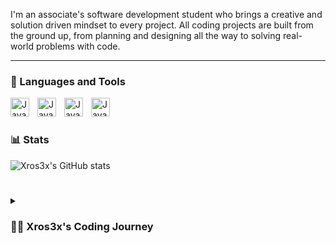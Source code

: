 I'm an associate's software development student who brings a creative and solution driven mindset to every project. All coding projects are built from the ground up, from 
planning and designing all the way to solving real-world problems with code.

---

### 🧰 Languages and Tools


<img align="left" alt="Java" width="30px" style="padding-right:10px;" src="https://cdn.jsdelivr.net/gh/devicons/devicon/icons/linux/linux-original.svg" />
<img align="left" alt="Java" width="30px" style="padding-right:10px;" src="https://cdn.jsdelivr.net/gh/devicons/devicon/icons/python/python-plain.svg" />
<img align="left" alt="Java" width="30px" style="padding-right:10px;" src="https://cdn.jsdelivr.net/gh/devicons/devicon/icons/git/git-original.svg" />
<img align="left" alt="Java" width="30px" style="padding-right:10px;" src="https://cdn.jsdelivr.net/gh/devicons/devicon/icons/django/django-plain.svg" />
<br />

#

### 📊 Stats

![Xros3x's GitHub stats](https://github-readme-stats.vercel.app/api?username=xros3x&show_icons=true&theme=tokyonight)

#

<details>
<summary><h3>👨‍💻 Xros3x's Coding Journey</h3></summary>
I started my coding journey on a differnet path than i'm taking now, what I mean by that is at first I wanted to get into tech and tried the cyber secuirty route which was fun and interesting, but there was a feeling that was missing while learning it. Although it took me an year to find that feeling that was missing I came across the python language while learning one of the course I was taking. When I came across the langauge I was so interested in it which made me research it more and saw that I could build tools with it. From there I started practicing as I go while learning the language. Fast forward 5 months after discovering python I wanted to see what careers there were for the passion I have for coding. Later I saw and researched BackEnd Developer. It amazed me that the career i've been lokking for existed and how I didnt mind staying up every night to gain the skills for my dream job, but the down part is i'm still on the journey to land that role. I won't give up and will land that role no matter if it requires an new language I will dedciate my time to fulfill what the role needs.
